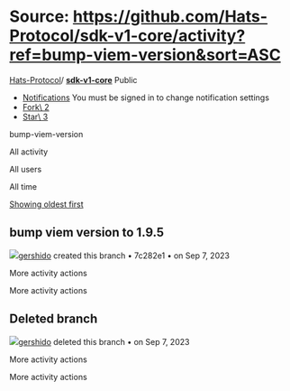 # Source: https://github.com/Hats-Protocol/sdk-v1-core/activity?ref=bump-viem-version&sort=ASC

[Hats-Protocol](https://github.com/Hats-Protocol)/ **[sdk-v1-core](https://github.com/Hats-Protocol/sdk-v1-core)** Public

- [Notifications](https://github.com/login?return_to=%2FHats-Protocol%2Fsdk-v1-core) You must be signed in to change notification settings
- [Fork\\
2](https://github.com/login?return_to=%2FHats-Protocol%2Fsdk-v1-core)
- [Star\\
3](https://github.com/login?return_to=%2FHats-Protocol%2Fsdk-v1-core)


bump-viem-version

All activity

All users

All time

[Showing oldest first](https://github.com/Hats-Protocol/sdk-v1-core/activity?ref=bump-viem-version)

## bump viem version to 1.9.5

[![](https://avatars.githubusercontent.com/u/81111572?s=80&v=4)gershido](https://github.com/gershido) created this branch • 7c282e1 •
on Sep 7, 2023

More activity actions

More activity actions

## Deleted branch

[![](https://avatars.githubusercontent.com/u/81111572?s=80&v=4)gershido](https://github.com/gershido) deleted this branch •
on Sep 7, 2023

More activity actions

More activity actions
